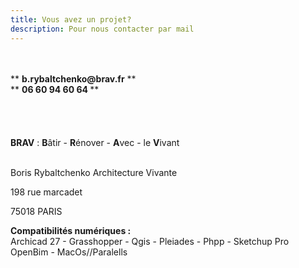 ```yaml
---
title: Vous avez un projet?
description: Pour nous contacter par mail
---
```

</br>
</br>
** <b>b.rybaltchenko@brav.fr</b> **
</br>
** <b> 06 60 94 60 64 </b> **
</br>
</br>
</br>
</br>
</br>
<b>BRAV</b> :   <b>B</b>âtir  -  <b>R</b>énover  -  <b>A</b>vec  -  le <b>V</b>ivant<br><br>

Boris Rybaltchenko Architecture Vivante

198 rue marcadet

75018 PARIS


<b>Compatibilités numériques : </b> </br> Archicad 27 - Grasshopper - Qgis - Pleiades - Phpp - Sketchup Pro </br> OpenBim - MacOs//Paralells 
